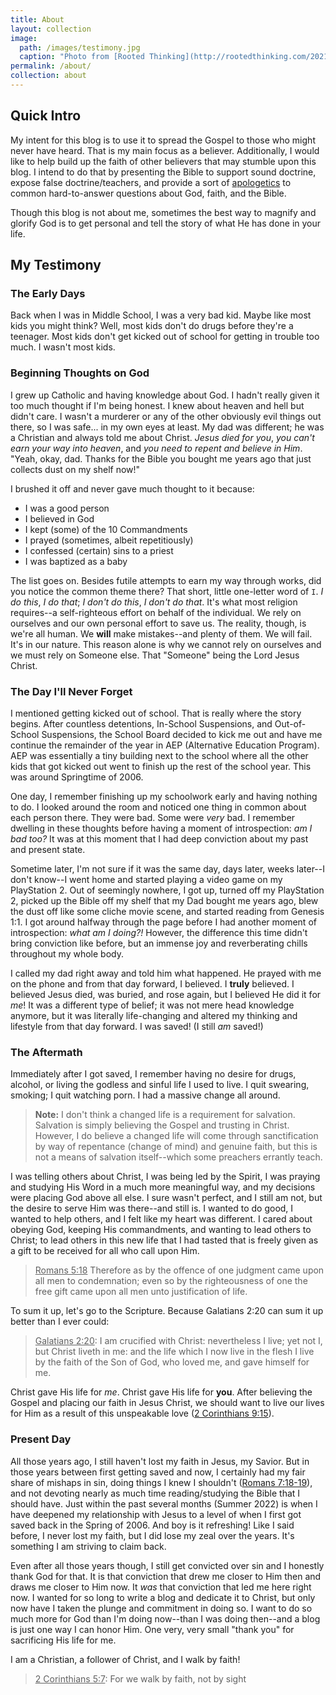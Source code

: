 ```yaml
---
title: About
layout: collection
image:
  path: /images/testimony.jpg
  caption: "Photo from [Rooted Thinking](http://rootedthinking.com/2021/10/07/sharing-your-testimony)"
permalink: /about/
collection: about
---
```


## Quick Intro
My intent for this blog is to use it to spread the Gospel to those who might never have heard. That is my main focus as a believer. Additionally, I would like to help build up the faith of other believers that may stumble upon this blog. I intend to do that by presenting the Bible to support sound doctrine, expose false doctrine/teachers, and provide a sort of [apologetics](https://bible.org/seriespage/1-what-apologetics) to common hard-to-answer questions about God, faith, and the Bible.

Though this blog is not about me, sometimes the best way to magnify and glorify God is to get personal and tell the story of what He has done in your life. 

## My Testimony
### The Early Days
Back when I was in Middle School, I was a very bad kid. Maybe like most kids you might think? Well, most kids don't do drugs before they're a teenager. Most kids don't get kicked out of school for getting in trouble too much. I wasn't most kids.

### Beginning Thoughts on God
I grew up Catholic and having knowledge about God. I hadn't really given it too much thought if I'm being honest. I knew about heaven and hell but didn't care. I wasn't a murderer or any of the other obviously evil things out there, so I was safe... in my own eyes at least. My dad was different; he was a Christian and always told me about Christ. *Jesus died for you*, *you can't earn your way into heaven*, and *you need to repent and believe in Him*. "Yeah, okay, dad. Thanks for the Bible you bought me years ago that just collects dust on my shelf now!"

I brushed it off and never gave much thought to it because:

* I was a good person
* I believed in God
* I kept (some) of the 10 Commandments
* I prayed (sometimes, albeit repetitiously)
* I confessed (certain) sins to a priest
* I was baptized as a baby

The list goes on. Besides futile attempts to earn my way through works, did you notice the common theme there? That short, little one-letter word of `I`. *I do this*, *I do that*; *I don't do this*, *I don't do that*. It's what most religion requires--a self-righteous effort on behalf of the individual. We rely on ourselves and our own personal effort to save us. The reality, though, is we're all human. We **will** make mistakes--and plenty of them. We will fail. It's in our nature. This reason alone is why we cannot rely on ourselves and we must rely on Someone else. That "Someone" being the Lord Jesus Christ.

### The Day I'll Never Forget
I mentioned getting kicked out of school. That is really where the story begins. After countless detentions, In-School Suspensions, and Out-of-School Suspensions, the School Board decided to kick me out and have me continue the remainder of the year in AEP (Alternative Education Program). AEP was essentially a tiny building next to the school where all the other kids that got kicked out went to finish up the rest of the school year. This was around Springtime of 2006.

One day, I remember finishing up my schoolwork early and having nothing to do. I looked around the room and noticed one thing in common about each person there. They were bad. Some were *very* bad. I remember dwelling in these thoughts before having a moment of introspection: *am I bad too?* It was at this moment that I had deep conviction about my past and present state.

Sometime later, I'm not sure if it was the same day, days later, weeks later--I don't know--I went home and started playing a video game on my PlayStation 2. Out of seemingly nowhere, I got up, turned off my PlayStation 2, picked up the Bible off my shelf that my Dad bought me years ago, blew the dust off like some cliche movie scene, and started reading from Genesis 1:1. I got around halfway through the page before I had another moment of introspection: *what am I doing?!* However, the difference this time didn't bring conviction like before, but an immense joy and reverberating chills throughout my whole body.

I called my dad right away and told him what happened. He prayed with me on the phone and from that day forward, I believed. I **truly** believed. I believed Jesus died, was buried, and rose again, but I believed He did it for *me*! It was a different type of belief; it was not mere head knowledge anymore, but it was literally life-changing and altered my thinking and lifestyle from that day forward. I was saved! (I still *am* saved!)

### The Aftermath
Immediately after I got saved, I remember having no desire for drugs, alcohol, or living the godless and sinful life I used to live. I quit swearing, smoking; I quit watching porn. I had a massive change all around.

> __Note:__ I don't think a changed life is a requirement for salvation. Salvation is simply believing the Gospel and trusting in Christ. However, I do believe a changed life will come through sanctification by way of repentance (change of mind) and genuine faith, but this is not a means of salvation itself--which some preachers errantly teach.

I was telling others about Christ, I was being led by the Spirit, I was praying and studying His Word in a much more meaningful way, and my decisions were placing God above all else. I sure wasn't perfect, and I still am not, but the desire to serve Him was there--and still is. I wanted to do good, I wanted to help others, and I felt like my heart was different. I cared about obeying God, keeping His commandments, and wanting to lead others to Christ; to lead others in this new life that I had tasted that is freely given as a gift to be received for all who call upon Him. 

> <u>Romans 5:18</u> Therefore as by the offence of one judgment came upon all men to condemnation; even so by the righteousness of one the free gift came upon all men unto justification of life.

To sum it up, let's go to the Scripture. Because Galatians 2:20 can sum it up better than I ever could:

> <u>Galatians 2:20</u>: I am crucified with Christ: nevertheless I live; yet not I, but Christ liveth in me: and the life which I now live in the flesh I live by the faith of the Son of God, who loved me, and gave himself for me.
  
Christ gave His life for *me*. Christ gave His life for **you**. After believing the Gospel and placing our faith in Jesus Christ, we should want to live our lives for Him as a result of this unspeakable love ([2 Corinthians 9:15](https://www.biblegateway.com/passage/?search=2%20Corinthians%209%3A15&version=KJV)). 

### Present Day
All those years ago, I still haven't lost my faith in Jesus, my Savior. But in those years between first getting saved and now, I certainly had my fair share of mishaps in sin, doing things I knew I shouldn't ([Romans 7:18-19](https://www.biblegateway.com/passage/?search=Romans+7%3A18-19&version=KJV)), and not devoting nearly as much time reading/studying the Bible that I should have. Just within the past several months (Summer 2022) is when I have deepened my relationship with Jesus to a level of when I first got saved back in the Spring of 2006. And boy is it refreshing! Like I said before, I never lost my faith, but I did lose my zeal over the years. It's something I am striving to claim back.

Even after all those years though, I still get convicted over sin and I honestly thank God for that. It is that conviction that drew me closer to Him then and draws me closer to Him now. It *was* that conviction that led me here right now. I wanted for so long to write a blog and dedicate it to Christ, but only now have I taken the plunge and commitment in doing so. I want to do so much more for God than I'm doing now--than I was doing then--and a blog is just one way I can honor Him. One very, very small "thank you" for sacrificing His life for me.

I am a Christian, a follower of Christ, and I walk by faith!

> <u>2 Corinthians 5:7</u>: For we walk by faith, not by sight
